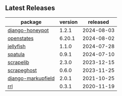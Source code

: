 ## Latest Releases
| package | version | released |
|--------------|-----------|-------------|
| [django-honeypot](https://github.com/jamesturk/django-honeypot) | 1.2.1 | 2024-08-03 |
| [openstates](https://github.com/openstates/) | 6.20.1 | 2024-08-02 |
| [jellyfish](https://github.com/jamesturk/jellyfish) | 1.1.0 | 2024-07-28 |
| [spatula](https://github.com/jamesturk/spatula) | 0.9.1 | 2024-07-10 |
| [scrapelib](https://github.com/jamesturk/scrapelib) | 2.3.0 | 2023-12-15 |
| [scrapeghost](https://github.com/jamesturk/scrapeghost) | 0.6.0 | 2023-11-25 |
| [django-markupfield](https://github.com/jamesturk/django-markupfield) | 2.0.1 | 2021-10-25 |
| [rrl](https://github.com/jamesturk/rrl) | 0.3.1 | 2020-11-19 |
